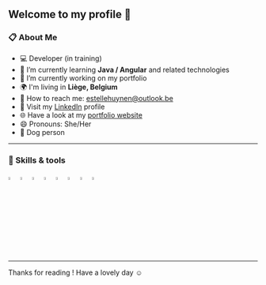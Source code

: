 ## Welcome to my profile	👋 

### 📋 About Me

- 💻 Developer (in training)
- 🌱 I’m currently learning **Java / Angular** and related technologies 
- 🔭 I’m currently working on my portfolio 
- 🌍 I'm living in **Liège, Belgium**
- 📧 How to reach me: <estellehuynen@outlook.be>
- 📄 Visit my <a href="www.linkedin.com/in/estelle-huynen" title="Estelle Huynen LinkedIn profile">LinkedIn</a> profile
- 🌐 Have a look at my <a href="https://esthuy.github.io/" title="Estelle Huynen Portfolio">portfolio website</a>
- 😄 Pronouns: She/Her
- 🐶 Dog person 

---
### 🔧 Skills & tools 

<p>
<code><img width="4%" src="https://www.vectorlogo.zone/logos/java/java-icon.svg"></code>
<code><img width="4%" src="https://www.vectorlogo.zone/logos/angular/angular-icon.svg"></code>
<code><img width="4%" src="https://www.vectorlogo.zone/logos/javascript/javascript-icon.svg"></code>
<code><img width="4%" src="https://www.vectorlogo.zone/logos/w3_html5/w3_html5-icon.svg"></code>
<code><img width="4%" src="https://www.vectorlogo.zone/logos/w3_css/w3_css-icon.svg"></code>
<code><img width="4%" src="https://www.vectorlogo.zone/logos/visualstudio_code/visualstudio_code-icon.svg"></code>
<code><img width="4%" src="https://www.vectorlogo.zone/logos/git-scm/git-scm-icon.svg"></code>
<code><img width="4%" src="https://www.vectorlogo.zone/logos/github/github-icon.svg"></code>
</p>

---
Thanks for reading ! Have a lovely day ☺️


